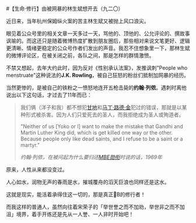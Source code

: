 #【生命⋅修行】由被网暴的林生斌想开去（九二〇）

近日来，当年杭州保姆纵火案的苦主林生斌又被抛上风口浪尖。

眼见着公众号里的相关文章一天多过一天，骂他的、顶他的、公允评论的、撰故事讽喻的。而这还只是随着微博热度扩散到朋友圈后，那些相对来说文笔更好、逻辑更清晰、情绪更稳定的公众号作者们发出的声音。我忍不住想象里一下，那林生斌的微博评论区，在被关闭之前，各队之间，那是怎样的群情激愤。

不禁又想起，去年大约此时，因为反对《性别承认法案》，发推讽刺"People who menstruate"这种说法的**J.K. Rowling**，被自己狂怒的粉丝们抵制加网暴的经历。

当然更惨的，是被自己的铁粉之一愤怒地连开五枪击毙的**约翰·列侬**。遇刺时离他说出以下这句话，才过去了11年而已：

> 我们俩（洋子和我）都不想犯[甘地](https://zh.wikipedia.org/wiki/甘地)和[马丁·路德·金](https://zh.wikipedia.org/wiki/马丁·路德·金)犯过的错误，那就是以某种形式被杀害。因为人们只爱死去的圣人，而我拒绝成为圣人或殉道者。
>
> "Neither of us [Yoko or I] want to make the mistake that Gandhi and Martin Luther King did, which is get killed one way or the other. Because people only like dead saints, and I refuse to be a saint or a martyr."
>
> *约翰·列侬，在被问起为什么要归还[MBE勋衔](https://zh.wikipedia.org/wiki/MBE)时说的话，1969年*

原来，人性从来都没变过。

人心如水，润物无声的春雨是水，摧城覆舟的滔天巨浪也同样还是这水。

这就是现实，能活着承得住这一切的，那是真正🐂B的修行者！

而我这样的普通人，虽然向往着宋荣子的「举世誉之而不加劝，举世非之而不加沮」境界，着手开练还是先从一人誉、一人非时开始吧！